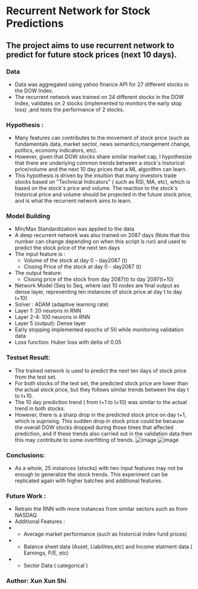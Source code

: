 # Recurrent Network for Stock Predictions 
## The project aims to use recurrent network to predict for future stock prices (next 10 days). 
### Data 
* Data was aggregated using  yahoo finance API for 27 different stocks in the DOW Index. 
* The recurrent network was trained on 24 different stocks in the DOW Index, validates on 2 stocks (implemented to monitors the early stop loss) ,and tests the performance of 2 stocks. 

###  Hypothesis : 
  - Many features can contributes to the movement of stock price (such as fundamentals data, market sector, news semantics,mangement change, politics, economy indicators, etc). 
  - However, given that DOW stocks share similar market cap, I hypothesize that there are underlying common trends between a stock's historical price/volume and the next 10 day prices that a ML algorithm can learn. 
  - This hypothesis is driven by the intuition that many investors trade stocks based on "Technical Indicators" ( such as RSI, MA, etc), which is based on the stock's price and volume. The reaction to the stock's historical price and volume should be projected in the future stock price, and is what the recurrent network aims to learn. 

### Model Building 
*  Min/Max Standardization was applied to the data 
*  A deep recurrent network was also trained on 2087 days (Note that this number can change depending on when this script is run) and used to predict the stock price of the next ten days 
*   The input feature is : 
    - Volume of the stock at  day 0 - day2087 (t)
    - Closing Price of the stock at day 0 - day2087 (t)
*   The output feature: 
    - Closing price of the stock from day 2087(t) to day 2097(t+10)
* Network Model (Seq to Seq, where last 10 nodes are final output as dense layer, representing ten instances of stock price at day t to day t+10) 
* Solver : ADAM (adaptive learning rate)
* Layer 1: 20 neurons in RNN
* Layer 2-4: 100 neurons in RNN
* Layer 5 (output): Dense layer  
* Early stopping implemented epochs of 50 while monitoring validation data 
* Loss function: Huber loss with delta of 0.05

###  Testset Result: 
* The trained network is used to predict the next ten days of stock price from the test set.
* For both stocks of the test set, the predicted stock price are lower than the actual stock price, but they follows similar trends between the day t to t+10.
* The 10 day prediction trend ( from t+1 to t+10) was similar to the actual trend in both stocks.
* However, there is a sharp drop in the predicted stock price on day t+1, which is suprising. This sudden drop in stock price could be because the overall DOW stocks dropped during those times that affected prediction, and if these trends also carried out in the validation data then this may contribute to some overfitting of trends.
 ![image](https://user-images.githubusercontent.com/29676594/115327320-b921df00-a15c-11eb-8dea-679305bb5b8f.png)
![image](https://user-images.githubusercontent.com/29676594/115327338-c17a1a00-a15c-11eb-8094-ebd6dd0610d4.png)
 

### Conclusions: 

* As a whole, 25 instances (stocks) with two input features may not be enough to generalize the stock trends. This experiment can be replicated again with higher batches and additional features.

### Future Work : 
* Retrain the RNN with more instances from similar sectors such as from NASDAQ
* Additional Features :
* - Average market performance (such as historical index fund prices)
* - Balance sheet data (Asset, Liabilities,etc) and Income statment data ( Earnings, P/E, etc)
*  - Sector Data ( categorical )

### Author: Xun Xun Shi 
